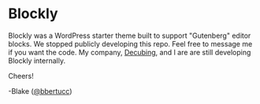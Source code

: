 # Blockly

Blockly was a WordPress starter theme built to support "Gutenberg" editor blocks. We stopped publicly developing this repo. Feel free to message me if you want the code. My company, [Decubing](https://github.com/decubing), and I are are still developing Blockly internally.

Cheers!

-Blake ([@bbertucc](https://github.com/bbertucc))
